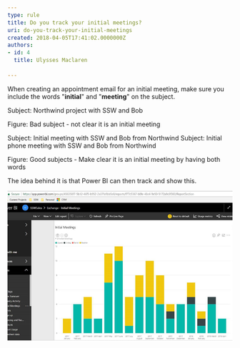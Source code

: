```yaml
---
type: rule
title: Do you track your initial meetings?
uri: do-you-track-your-initial-meetings
created: 2018-04-05T17:41:02.0000000Z
authors:
- id: 4
  title: Ulysses Maclaren

---
```


When creating an appointment email for an initial meeting, make sure you include the words "**initial**" and "**meeting**" on the subject. 

Subject: Northwind project with SSW and Bob

 Figure: Bad subject - not clear it is an initial meeting

Subject: Initial meeting with SSW and Bob from Northwind
Subject: Initial phone meeting with SSW and Bob from Northwind

Figure: Good subjects - Make clear it is an initial meeting by having both words 


 
The idea behind it is that Power BI can then track and show this.

![It's clear to see that there is no yellow in the past couple of months, which may indicate work drying up for Stephen's area](initial-meeting-graph.jpg)
